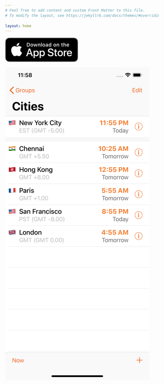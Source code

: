 ```yaml
---
# Feel free to add content and custom Front Matter to this file.
# To modify the layout, see https://jekyllrb.com/docs/themes/#overriding-theme-defaults

layout: home
---
```

[![Download on the App Store](Download_on_the_App_Store_Badge_US-UK_RGB_blk_092917.svg)](https://itunes.apple.com/us/app/itimezone/id284946233?mt=8)

![iTimeZone First Screen](1242x2688bb.png)

